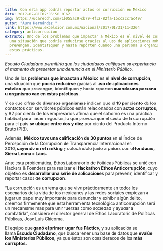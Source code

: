 ```yaml
---
title: Con esta app podrás reportar actos de corrupción en México
date: 2017-02-01T02:05:50.076Z
img: https://ucarecdn.com/1b055ac9-cb79-4f32-82fa-1bcc2cc7ac49/
autor: "Aura Hernández "
link: https://www.excelsior.com.mx/nacional/2017/01/31/1143264
category: anticorrupcion
extracto: Uno de los problemas que impactan a México es el nivel de corrupción,
  una situación que podría reducirse gracias al uso de aplicaciones móviles que
  prevengan, identifiquen y hasta reporten cuando una persona u organismo cae en
  estas prácticas.
---
```

*Escudo Ciudadano permitiría que los ciudadanos califiquen su experiencia al momento de presentar una denuncia en el Ministerio Público.*

Uno de los **problemas que impactan a México** es el **nivel de corrupción**, una situación que **podría reducirse** gracias al **uso de aplicaciones móviles** que prevengan, identifiquen y hasta reporten **cuando una persona u organismo cae en estas prácticas**.

Y es que cifras de **diversos organismos** indican que el **13 por ciento** de los contactos con servidores públicos están relacionados con **actos corruptos**, y 82 por ciento de los empresarios afirma que el soborno es una práctica habitual para hacer negocios, lo que provoca que el costo de la corrupción para el país **se ubique entre dos y diez** por ciento del Producto Interno Bruto (PIB).

Además, **México tuvo una calificación de 30 puntos** en el Índice de Percepción de la Corrupción de Transparencia Internacional en 2016, **cayendo en el ranking** y colocándolo junto a países como**Honduras, Sierra Leona o Laos.**

Ante esta problemática, Ethos Laboratorio de Políticas Públicas se unió con Hackers & Founders para realizar el **Hackathon Ethos Anticorrupción**, cuyo objetivo es **desarrollar una serie de aplicacione**s para prevenir, identificar y reportar casos de **corrupción.**

“La corrupción es un tema que se vive prácticamente en todos los escenarios de la vida de los mexicanos y las redes sociales empiezan a jugar un papel muy importante para denunciar y exhibir algún delito, creemos firmemente que esta herramienta tecnológica anticorrupción será un mecanismo más para unir fuerzas como sociedad y ayudar a combatirla”, consideró el director general de Ethos Laboratorio de Políticas Públicas, José Luis Chicoma.

El equipo que **ganó el primer lugar fue Fáctico**, y su aplicación se llama **Escudo Ciudadano**, que busca tener una base de datos que **evalúe los Ministerios Públicos**, ya que éstos son considerados de los **más corruptos.**